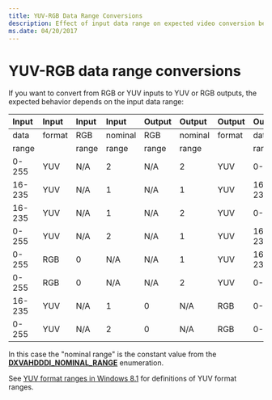 ```yaml
---
title: YUV-RGB Data Range Conversions
description: Effect of input data range on expected video conversion behavior
ms.date: 04/20/2017
---
```


# <span id="display.yuv-rgb_data_range_conversions"></span>YUV-RGB data range conversions


If you want to convert from RGB or YUV inputs to YUV or RGB outputs, the expected behavior depends on the input data range:

<table>
<colgroup>
<col width="11%" />
<col width="11%" />
<col width="11%" />
<col width="11%" />
<col width="11%" />
<col width="11%" />
<col width="11%" />
<col width="11%" />
<col width="11%" />
</colgroup>
<thead>
<tr class="header">
<th align="left">Input</th>
<th align="left">Input</th>
<th align="left">Input</th>
<th align="left">Input</th>
<th align="left">Output</th>
<th align="left">Output</th>
<th align="left">Output</th>
<th align="left">Output</th>
<th align="left">Operation</th>
</tr>
</thead>
<tbody>
<tr class="odd">
<td align="left">data</td>
<td align="left">format</td>
<td align="left">RGB</td>
<td align="left">nominal</td>
<td align="left">RGB</td>
<td align="left">nominal</td>
<td align="left">format</td>
<td align="left">data</td>
<td align="left"></td>
</tr>
<tr class="even">
<td align="left">range</td>
<td align="left"></td>
<td align="left">range</td>
<td align="left">range</td>
<td align="left">range</td>
<td align="left">range</td>
<td align="left"></td>
<td align="left">range</td>
<td align="left"></td>
</tr>
<tr class="odd">
<td align="left">0-255</td>
<td align="left">YUV</td>
<td align="left">N/A</td>
<td align="left">2</td>
<td align="left">N/A</td>
<td align="left">2</td>
<td align="left">YUV</td>
<td align="left">0-255</td>
<td align="left">None</td>
</tr>
<tr class="even">
<td align="left">16-235</td>
<td align="left">YUV</td>
<td align="left">N/A</td>
<td align="left">1</td>
<td align="left">N/A</td>
<td align="left">1</td>
<td align="left">YUV</td>
<td align="left">16-235</td>
<td align="left">None</td>
</tr>
<tr class="odd">
<td align="left">16-235</td>
<td align="left">YUV</td>
<td align="left">N/A</td>
<td align="left">1</td>
<td align="left">N/A</td>
<td align="left">2</td>
<td align="left">YUV</td>
<td align="left">0-255</td>
<td align="left">Scale</td>
</tr>
<tr class="even">
<td align="left">0-255</td>
<td align="left">YUV</td>
<td align="left">N/A</td>
<td align="left">2</td>
<td align="left">N/A</td>
<td align="left">1</td>
<td align="left">YUV</td>
<td align="left">16-235</td>
<td align="left">Scale</td>
</tr>
<tr class="odd">
<td align="left">0-255</td>
<td align="left">RGB</td>
<td align="left">0</td>
<td align="left">N/A</td>
<td align="left">N/A</td>
<td align="left">1</td>
<td align="left">YUV</td>
<td align="left">16-235</td>
<td align="left">RGBtoYUV</td>
</tr>
<tr class="even">
<td align="left">0-255</td>
<td align="left">RGB</td>
<td align="left">0</td>
<td align="left">N/A</td>
<td align="left">N/A</td>
<td align="left">2</td>
<td align="left">YUV</td>
<td align="left">0-255</td>
<td align="left">RGBtoYUV</td>
</tr>
<tr class="odd">
<td align="left">16-235</td>
<td align="left">YUV</td>
<td align="left">N/A</td>
<td align="left">1</td>
<td align="left">0</td>
<td align="left">N/A</td>
<td align="left">RGB</td>
<td align="left">0-255</td>
<td align="left">YUVtoRGB</td>
</tr>
<tr class="even">
<td align="left">0-255</td>
<td align="left">YUV</td>
<td align="left">N/A</td>
<td align="left">2</td>
<td align="left">0</td>
<td align="left">N/A</td>
<td align="left">RGB</td>
<td align="left">0-255</td>
<td align="left">YUVtoRGB</td>
</tr>
</tbody>
</table>

 

In this case the "nominal range" is the constant value from the [**DXVAHDDDI\_NOMINAL\_RANGE**](/windows-hardware/drivers/ddi/d3dumddi/ne-d3dumddi-_dxvahdddi_nominal_range) enumeration.

See [YUV format ranges in Windows 8.1](yuv-format-ranges.md) for definitions of YUV format ranges.

 

